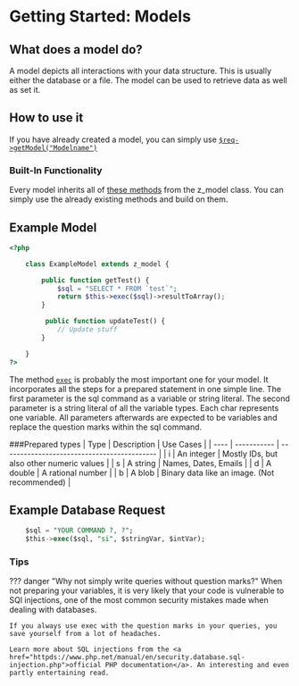 # Getting Started: Models
## What does a model do?
A model depicts all interactions with your data structure. This is usually either the database or a file. The model can be used to retrieve data as well as set it.

## How to use it
If you have already created a model, you can simply use [`$req->getModel("Modelname")`](https://zdoc.zierhut-it.de/classes/Request.html#method_getModel)

### Built-In Functionality
Every model inherits all of [these methods](https://zdoc.zierhut-it.de/classes/z_model.html) from the z_model class. You can simply use the already existing methods and build on them.

## Example Model
```php
<?php

    class ExampleModel extends z_model {

        public function getTest() {
            $sql = "SELECT * FROM `test`";
            return $this->exec($sql)->resultToArray();
        }

         public function updateTest() {
            // Update stuff
        }

    }
?>
```


The method [`exec`](https://zdoc.zierhut-it.de/classes/z_model.html#method_exec) is probably the most important one for your model. It incorporates all the steps for a prepared statement in one simple line. The first parameter is the sql command as a variable or string literal. The second parameter is a string literal of all the variable types. Each char represents one variable. All parameters afterwards are expected to be variables and replace the question marks within the sql command.

###Prepared types
| Type | Description | Use Cases                                    |
| ---- | ----------- | ------------------------------------------- |
| i    | An integer  | Mostly IDs, but also other numeric values   |
| s    | A string    | Names, Dates, Emails                        |
| d    | A double    | A rational number                           |
| b    | A blob      | Binary data like an image. (Not recommended) |

## Example Database Request

```sql
    $sql = "YOUR COMMAND ?, ?";
    $this->exec($sql, "si", $stringVar, $intVar);
```

### Tips
??? danger "Why not simply write queries without question marks?"
    When not preparing your variables, it is very likely that your code is vulnerable to SQl injections, one of the most common security mistakes made when dealing with databases.

    If you always use exec with the question marks in your queries, you save yourself from a lot of headaches.

    Learn more about SQL injections from the <a href="httpds://www.php.net/manual/en/security.database.sql-injection.php">official PHP documentation</a>. An interesting and even partly entertaining read.

